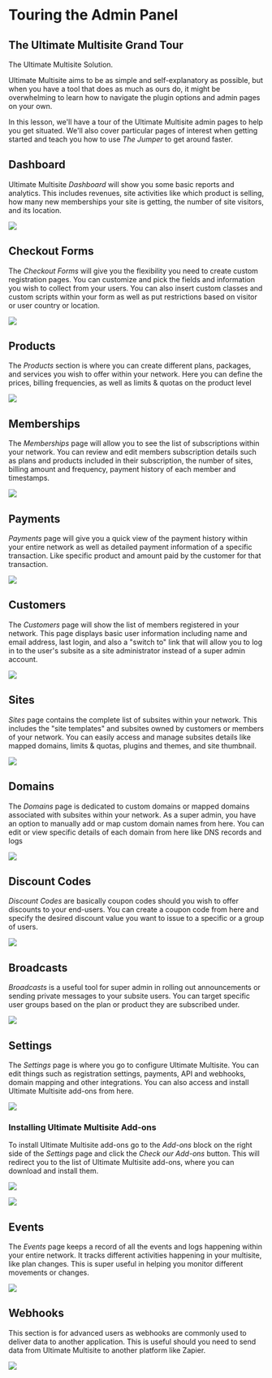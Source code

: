 # Touring the Admin Panel

## The Ultimate Multisite Grand Tour

The Ultimate Multisite Solution.

Ultimate Multisite aims to be as simple and self-explanatory as possible, but when you have a tool that does as much as ours do, it might be overwhelming to learn how to navigate the plugin options and admin pages on your own.

In this lesson, we'll have a tour of the Ultimate Multisite admin pages to help you get situated. We'll also cover particular pages of interest when getting started and teach you how to use _The Jumper_ to get around faster.

## Dashboard

Ultimate Multisite _Dashboard_ will show you some basic reports and analytics. This includes revenues, site activities like which product is selling, how many new memberships your site is getting, the number of site visitors, and its location.

![](https://wp-ultimo-space.fra1.cdn.digitaloceanspaces.com/hs-mldvqu9moz0orfcbqmqhqlnss8zz)

## Checkout Forms

The _Checkout Forms_ will give you the flexibility you need to create custom registration pages. You can customize and pick the fields and information you wish to collect from your users. You can also insert custom classes and custom scripts within your form as well as put restrictions based on visitor or user country or location.

![](https://wp-ultimo-space.fra1.cdn.digitaloceanspaces.com/hs-3kcabagyw2rqt2co41x1ji7inr9q)

## Products

The _Products_ section is where you can create different plans, packages, and services you wish to offer within your network. Here you can define the prices, billing frequencies, as well as limits & quotas on the product level

![](https://wp-ultimo-space.fra1.cdn.digitaloceanspaces.com/hs-tis5ppbk8sls310xu5cpolr7ilvc)

## Memberships

The _Memberships_ page will allow you to see the list of subscriptions within your network. You can review and edit members subscription details such as plans and products included in their subscription, the number of sites, billing amount and frequency, payment history of each member and timestamps.

![](https://wp-ultimo-space.fra1.cdn.digitaloceanspaces.com/hs-b3rkstupy1frrizsrat8raslfr2i)

## Payments

_Payments_ page will give you a quick view of the payment history within your entire network as well as detailed payment information of a specific transaction. Like specific product and amount paid by the customer for that transaction.

![](https://wp-ultimo-space.fra1.cdn.digitaloceanspaces.com/hs-h8p0s9i3ryuv5jo5clhc1fomcjtw)

## Customers

The _Customers_ page will show the list of members registered in your network. This page displays basic user information including name and email address, last login, and also a "switch to" link that will allow you to log in to the user's subsite as a site administrator instead of a super admin account.

![](https://wp-ultimo-space.fra1.cdn.digitaloceanspaces.com/hs-eoc91f9c6tdntidnfq4wtfrtrk3v)

## Sites

_Sites_ page contains the complete list of subsites within your network. This includes the "site templates" and subsites owned by customers or members of your network. You can easily access and manage subsites details like mapped domains, limits & quotas, plugins and themes, and site thumbnail.

![](https://wp-ultimo-space.fra1.cdn.digitaloceanspaces.com/hs-o9dcqfo209gcaexet69e0uekmkn4)

## Domains

The _Domains_ page is dedicated to custom domains or mapped domains associated with subsites within your network. As a super admin, you have an option to manually add or map custom domain names from here. You can edit or view specific details of each domain from here like DNS records and logs

![](https://wp-ultimo-space.fra1.cdn.digitaloceanspaces.com/hs-pdac3xod4luz6kuwjr163jq9fx6u)

## Discount Codes

_Discount Codes_ are basically coupon codes should you wish to offer discounts to your end-users. You can create a coupon code from here and specify the desired discount value you want to issue to a specific or a group of users.

![](https://wp-ultimo-space.fra1.cdn.digitaloceanspaces.com/hs-cn11et5vqkqdte2ha0yho2crtvj3)

## Broadcasts

_Broadcasts_ is a useful tool for super admin in rolling out announcements or sending private messages to your subsite users. You can target specific user groups based on the plan or product they are subscribed under.

![](https://wp-ultimo-space.fra1.cdn.digitaloceanspaces.com/hs-vy0d2pdhqr5t9p0sbxi4jg2w47o8)

## Settings

The _Settings_ page is where you go to configure Ultimate Multisite. You can edit things such as registration settings, payments, API and webhooks, domain mapping and other integrations. You can also access and install Ultimate Multisite add-ons from here.

![](https://wp-ultimo-space.fra1.cdn.digitaloceanspaces.com/hs-vrrdyuda503g18ttuhducdae88mj)

### Installing Ultimate Multisite Add-ons

To install Ultimate Multisite add-ons go to the _Add-ons_ block on the right side of the _Settings_ page and click the _Check our Add-ons_ button. This will redirect you to the list of Ultimate Multisite add-ons, where you can download and install them.

![](https://wp-ultimo-space.fra1.cdn.digitaloceanspaces.com/hs-olpc08ovkkd2ler5x3p6rpmsdbi1)

![](https://wp-ultimo-space.fra1.cdn.digitaloceanspaces.com/hs-0yo3834cojae5nm57fm54eyz4x47)

## Events

The _Events_ page keeps a record of all the events and logs happening within your entire network. It tracks different activities happening in your multisite, like plan changes. This is super useful in helping you monitor different movements or changes.

![](https://wp-ultimo-space.fra1.cdn.digitaloceanspaces.com/hs-88woabstr2qj501qsfcpx53yb6fz)

## Webhooks

This section is for advanced users as webhooks are commonly used to deliver data to another application. This is useful should you need to send data from Ultimate Multisite to another platform like Zapier.

![](https://wp-ultimo-space.fra1.cdn.digitaloceanspaces.com/hs-aqmmcl8jds5wroiya7jv2yqyhgg0)
